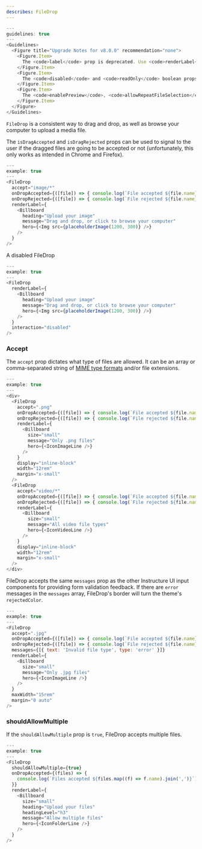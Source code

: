 ```yaml
---
describes: FileDrop
---
```


```js
---
guidelines: true
---
<Guidelines>
  <Figure title="Upgrade Notes for v8.0.0" recommendation="none">
    <Figure.Item>
      The <code>label</code> prop is deprecated. Use <code>renderLabel</code> instead.
    </Figure.Item>
    <Figure.Item>
      The <code>disabled</code> and <code>readOnly</code> boolean props are deprecated. Use <code>interaction="disabled"</code> or <code>interaction="readonly"</code> instead.
    </Figure.Item>
    <Figure.Item>
      The <code>enablePreview</code>, <code>allowRepeatFileSelection</code>, and <code>allowMultiple</code> boolean props are deprecated. Use <code>shouldEnablePreview</code>, <code>shouldAllowRepeats</code>, and <code>shouldAllowMultiple</code>, respectively, instead.
    </Figure.Item>
  </Figure>
</Guidelines>
```

`FileDrop` is a consistent way to drag and drop, as well as browse your computer to upload a media file.

The `isDragAccepted` and `isDragRejected` props can be used to signal to the user if
the dragged files are going to be accepted or not (unfortunately, this only works as intended in Chrome
and Firefox).

```js
---
example: true
---
<FileDrop
  accept="image/*"
  onDropAccepted={([file]) => { console.log(`File accepted ${file.name}`) }}
  onDropRejected={([file]) => { console.log(`File rejected ${file.name}`) }}
  renderLabel={
    <Billboard
      heading="Upload your image"
      message="Drag and drop, or click to browse your computer"
      hero={<Img src={placeholderImage(1200, 300)} />}
    />
  }
/>
```

A disabled FileDrop

```js
---
example: true
---
<FileDrop
  renderLabel={
    <Billboard
      heading="Upload your image"
      message="Drag and drop, or click to browse your computer"
      hero={<Img src={placeholderImage(1200, 300)} />}
    />
  }
  interaction="disabled"
/>
```


### Accept

The `accept` prop dictates what type of files are allowed. It can be an array or comma-separated string of
[MIME type formats](https://en.wikipedia.org/wiki/Media_type#Common_examples) and/or file extensions.

```js
---
example: true
---
<div>
  <FileDrop
    accept=".png"
    onDropAccepted={([file]) => { console.log(`File accepted ${file.name}`) }}
    onDropRejected={([file]) => { console.log(`File rejected ${file.name}`) }}
    renderLabel={
      <Billboard
        size="small"
        message="Only .png files"
        hero={<IconImageLine />}
      />
    }
    display="inline-block"
    width="12rem"
    margin="x-small"
  />
  <FileDrop
    accept="video/*"
    onDropAccepted={([file]) => { console.log(`File accepted ${file.name}`) }}
    onDropRejected={([file]) => { console.log(`File rejected ${file.name}`) }}
    renderLabel={
      <Billboard
        size="small"
        message="All video file types"
        hero={<IconVideoLine />}
      />
    }
    display="inline-block"
    width="12rem"
    margin="x-small"
  />
</div>
```

FileDrop accepts the same `messages` prop as the other Instructure UI input components for providing
form validation feedback. If there are `error` messages in the `messages` array, FileDrop's border
will turn the theme's `rejectedColor`.

```js
---
example: true
---
<FileDrop
  accept=".jpg"
  onDropAccepted={([file]) => { console.log(`File accepted ${file.name}`) }}
  onDropRejected={([file]) => { console.log(`File rejected ${file.name}`) }}
  messages={[{ text: 'Invalid file type', type: 'error' }]}
  renderLabel={
    <Billboard
      size="small"
      message="Only .jpg files"
      hero={<IconImageLine />}
    />
  }
  maxWidth="15rem"
  margin="0 auto"
/>
```

### shouldAllowMultiple

If the `shouldAllowMultiple` prop is `true`, FileDrop accepts multiple files.

```js
---
example: true
---
<FileDrop
  shouldAllowMultiple={true}
  onDropAccepted={(files) => {
    console.log(`Files accepted ${files.map((f) => f.name).join(',')}`)
  }}
  renderLabel={
    <Billboard
      size="small"
      heading="Upload your files"
      headingLevel="h3"
      message="Allow multiple files"
      hero={<IconFolderLine />}
    />
  }
/>
```
